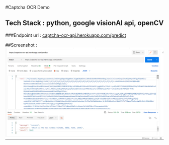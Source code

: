#Captcha OCR Demo
## Tech Stack : python, google visionAI api, openCV

###Endpoint url : [captcha-ocr-api.herokuapp.com/predict](https://captcha-ocr-api.herokuapp.com/predict)


##Screenshot : ![](ss.png)